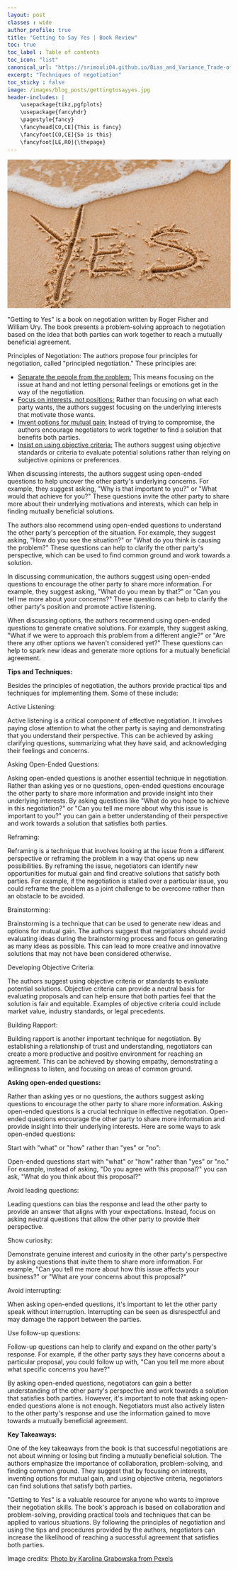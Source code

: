 ```yaml
---
layout: post
classes : wide
author_profile: true
title: "Getting to Say Yes | Book Review"
toc: true
toc_label : Table of contents
toc_icon: "list"
canonical_url: "https://srimouli04.github.io/Bias_and_Variance_Trade-off"
excerpt: "Techniques of negotiation"
toc_sticky : false
image: /images/blog_posts/gettingtosayyes.jpg
header-includes: |
    \usepackage{tikz,pgfplots}
    \usepackage{fancyhdr}
    \pagestyle{fancy}
    \fancyhead[CO,CE]{This is fancy}
    \fancyfoot[CO,CE]{So is this}
    \fancyfoot[LE,RO]{\thepage}
---
```


![](/images/blog_posts/gettingtosayyes.jpg)

"Getting to Yes" is a book on negotiation written by Roger Fisher and William Ury. The book presents a problem-solving approach to negotiation based on the idea that both parties can work together to reach a mutually beneficial agreement.

Principles of Negotiation: The authors propose four principles for negotiation, called "principled negotiation." These principles are:
- <u>Separate the people from the problem:</u> This means focusing on the issue at hand and not letting personal feelings or emotions get in the way of the negotiation.
- <u>Focus on interests, not positions:</u> Rather than focusing on what each party wants, the authors suggest focusing on the underlying interests that motivate those wants.
- <u>Invent options for mutual gain:</u> Instead of trying to compromise, the authors encourage negotiators to work together to find a solution that benefits both parties.
- <u>Insist on using objective criteria:</u> The authors suggest using objective standards or criteria to evaluate potential solutions rather than relying on subjective opinions or preferences.

When discussing interests, the authors suggest using open-ended questions to help uncover the other party's underlying concerns. For example, they suggest asking, "Why is that important to you?" or "What would that achieve for you?" These questions invite the other party to share more about their underlying motivations and interests, which can help in finding mutually beneficial solutions.

The authors also recommend using open-ended questions to understand the other party's perception of the situation. For example, they suggest asking, "How do you see the situation?" or "What do you think is causing the problem?" These questions can help to clarify the other party's perspective, which can be used to find common ground and work towards a solution.

In discussing communication, the authors suggest using open-ended questions to encourage the other party to share more information. For example, they suggest asking, "What do you mean by that?" or "Can you tell me more about your concerns?" These questions can help to clarify the other party's position and promote active listening.

When discussing options, the authors recommend using open-ended questions to generate creative solutions. For example, they suggest asking, "What if we were to approach this problem from a different angle?" or "Are there any other options we haven't considered yet?" These questions can help to spark new ideas and generate more options for a mutually beneficial agreement.

<b>Tips and Techniques:</b> 

Besides the principles of negotiation, the authors provide practical tips and techniques for implementing them. Some of these include:

Active Listening:

Active listening is a critical component of effective negotiation. It involves paying close attention to what the other party is saying and demonstrating that you understand their perspective. This can be achieved by asking clarifying questions, summarizing what they have said, and acknowledging their feelings and concerns.

Asking Open-Ended Questions:

Asking open-ended questions is another essential technique in negotiation. Rather than asking yes or no questions, open-ended questions encourage the other party to share more information and provide insight into their underlying interests. By asking questions like "What do you hope to achieve in this negotiation?" or "Can you tell me more about why this issue is important to you?" you can gain a better understanding of their perspective and work towards a solution that satisfies both parties.

Reframing:

Reframing is a technique that involves looking at the issue from a different perspective or reframing the problem in a way that opens up new possibilities. By reframing the issue, negotiators can identify new opportunities for mutual gain and find creative solutions that satisfy both parties. For example, if the negotiation is stalled over a particular issue, you could reframe the problem as a joint challenge to be overcome rather than an obstacle to be avoided.

Brainstorming:

Brainstorming is a technique that can be used to generate new ideas and options for mutual gain. The authors suggest that negotiators should avoid evaluating ideas during the brainstorming process and focus on generating as many ideas as possible. This can lead to more creative and innovative solutions that may not have been considered otherwise.

Developing Objective Criteria:

The authors suggest using objective criteria or standards to evaluate potential solutions. Objective criteria can provide a neutral basis for evaluating proposals and can help ensure that both parties feel that the solution is fair and equitable. Examples of objective criteria could include market value, industry standards, or legal precedents.

Building Rapport:

Building rapport is another important technique for negotiation. By establishing a relationship of trust and understanding, negotiators can create a more productive and positive environment for reaching an agreement. This can be achieved by showing empathy, demonstrating a willingness to listen, and focusing on areas of common ground.


<b>Asking open-ended questions:</b> 

Rather than asking yes or no questions, the authors suggest asking questions to encourage the other party to share more information. Asking open-ended questions is a crucial technique in effective negotiation. Open-ended questions encourage the other party to share more information and provide insight into their underlying interests. Here are some ways to ask open-ended questions:

Start with "what" or "how" rather than "yes" or "no":

Open-ended questions start with "what" or "how" rather than "yes" or "no." For example, instead of asking, "Do you agree with this proposal?" you can ask, "What do you think about this proposal?"

Avoid leading questions:

Leading questions can bias the response and lead the other party to provide an answer that aligns with your expectations. Instead, focus on asking neutral questions that allow the other party to provide their perspective.

Show curiosity:

Demonstrate genuine interest and curiosity in the other party's perspective by asking questions that invite them to share more information. For example, "Can you tell me more about how this issue affects your business?" or "What are your concerns about this proposal?"

Avoid interrupting:

When asking open-ended questions, it's important to let the other party speak without interruption. Interrupting can be seen as disrespectful and may damage the rapport between the parties.

Use follow-up questions:

Follow-up questions can help to clarify and expand on the other party's response. For example, if the other party says they have concerns about a particular proposal, you could follow up with, "Can you tell me more about what specific concerns you have?"

By asking open-ended questions, negotiators can gain a better understanding of the other party's perspective and work towards a solution that satisfies both parties. However, it's important to note that asking open-ended questions alone is not enough. Negotiators must also actively listen to the other party's response and use the information gained to move towards a mutually beneficial agreement.

<b>Key Takeaways:</b> 

One of the key takeaways from the book is that successful negotiations are not about winning or losing but finding a mutually beneficial solution. The authors emphasize the importance of collaboration, problem-solving, and finding common ground. They suggest that by focusing on interests, inventing options for mutual gain, and using objective criteria, negotiators can find solutions that satisfy both parties.

"Getting to Yes" is a valuable resource for anyone who wants to improve their negotiation skills. The book's approach is based on collaboration and problem-solving, providing practical tools and techniques that can be applied to various situations. By following the principles of negotiation and using the tips and procedures provided by the authors, negotiators can increase the likelihood of reaching a successful agreement that satisfies both parties.

Image credits:
<a href="https://www.pexels.com/photo/a-yes-word-written-on-beach-sand-4711018/">Photo by Karolina Grabowska from Pexels</a>